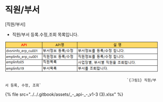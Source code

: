 # 직원/부서

 \[직원/부서\]

 - 직원/부서 등록.수정,조회 목록입니다.

![](../../.gitbook/assets/image%20%28122%29.png)

                                                            `{그림1} 직원/부서 등록, 수정, 조회` 

{% file src="../../.gitbook/assets/\_-\_api-\_-\_v1-3 \(3\).xlsx" %}

